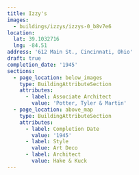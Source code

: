```yaml
---
title: Izzy's
images:
  - buildings/izzys/izzys-0_b8v7e6
location:
  lat: 39.1032716
  lng: -84.51
address: '612 Main St., Cincinnati, Ohio'
draft: true
completion_date: '1945'
sections:
  - page_location: below_images
    type: BuildingAttributeSection
    attributes:
      - label: Associate Architect
        value: 'Potter, Tyler & Martin'
  - page_location: above_map
    type: BuildingAttributeSection
    attributes:
      - label: Completion Date
        value: '1945'
      - label: Style
        value: Art Deco
      - label: Architect
        value: Hake & Kuck
---
```



